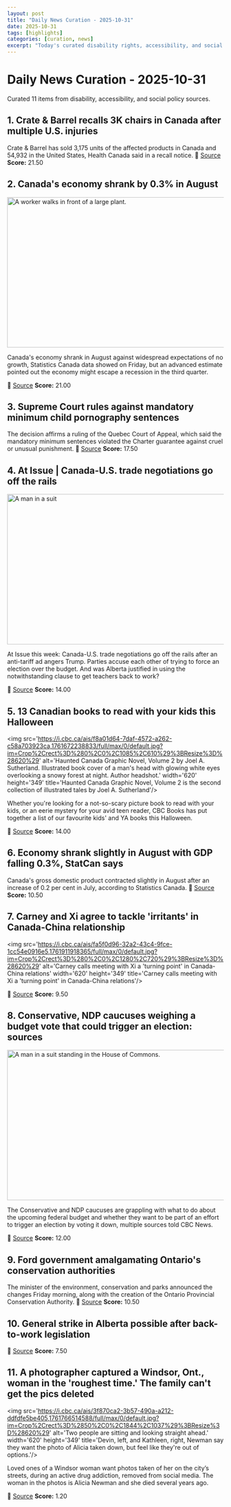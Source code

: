 ```yaml
---
layout: post
title: "Daily News Curation - 2025-10-31"
date: 2025-10-31
tags: [highlights]
categories: [curation, news]
excerpt: "Today's curated disability rights, accessibility, and social policy news from across Canada."
---
```


# Daily News Curation - 2025-10-31

Curated 11 items from disability, accessibility, and social policy sources.

## 1. Crate & Barrel recalls 3K chairs in Canada after multiple U.S. injuries
Crate & Barrel has sold 3,175 units of the affected products in Canada and 54,932 in the United States, Health Canada said in a recall notice.
📍 [Source](https://globalnews.ca/news/11504425/crate-and-barrel-recalls-dining-chairs/)
**Score:** 21.50

## 2. Canada's economy shrank by 0.3% in August
<img src='https://i.cbc.ca/ais/76b3b2f4-63c2-431b-a5e1-74d9bd2830b9,1761914484086/full/max/0/default.jpg?im=Crop%2Crect%3D%280%2C396%2C7597%2C4273%29%3BResize%3D%28620%29' alt='A worker walks in front of a large plant.' width='620' height='349' title='The smelter of Glencore subsidiary Canadian Electrolytic Zinc Limited is seen in Valleyfield, Quebec on March 17, 2025.'/><p>Canada's economy shrank in August against widespread expectations of no growth, Statistics Canada data showed on Friday, but an advanced estimate pointed out the economy might escape a recession in the third quarter.</p>
📍 [Source](https://www.cbc.ca/news/business/canada-gdp-august-9.6961337?cmp=rss)
**Score:** 21.00

## 3. Supreme Court rules against mandatory minimum child pornography sentences
The decision affirms a ruling of the Quebec Court of Appeal, which said the mandatory minimum sentences violated the Charter guarantee against cruel or unusual punishment.
📍 [Source](https://globalnews.ca/news/11504673/supreme-court-mandatory-minimum-child-pornography-sentences/)
**Score:** 17.50

## 4. At Issue | Canada-U.S. trade negotiations go off the rails
<img src='https://i.cbc.ca/ais/67911f4d-03a0-44df-a0f4-ce26c6b6a420,1761860029512/full/max/0/default.jpg?im=Crop%2Crect%3D%280%2C0%2C1920%2C1080%29%3BResize%3D%28620%29' alt='A man in a suit' width='620' height='349' title='Prime Minister Mark Carney is seen during a bilateral meeting with South Korean President Lee Jae Myung in Gyeongju, South Korea, Thursday Oct. 30, 2025. '/><p>At Issue this week: Canada-U.S. trade negotiations go off the rails after an anti-tariff ad angers Trump. Parties accuse each other of trying to force an election over the budget. And was Alberta justified in using the notwithstanding clause to get teachers back to work?</p>
📍 [Source](https://www.cbc.ca/player/play/9.6961043?cmp=rss)
**Score:** 14.00

## 5. 13 Canadian books to read with your kids this Halloween
<img src='https://i.cbc.ca/ais/f8a01d64-7daf-4572-a262-c58a703923ca,1761672238833/full/max/0/default.jpg?im=Crop%2Crect%3D%280%2C0%2C1085%2C610%29%3BResize%3D%28620%29' alt='Haunted Canada Graphic Novel, Volume 2 by Joel A. Sutherland. Illustrated book cover of a man's head with glowing white eyes overlooking a snowy forest at night. Author headshot.' width='620' height='349' title='Haunted Canada Graphic Novel, Volume 2 is the second collection of illustrated tales by Joel A. Sutherland'/><p>Whether you're looking for a not-so-scary picture book to read with your kids, or an eerie mystery for your avid teen reader, CBC Books has put together a list of our favourite kids' and YA books this Halloween. </p>
📍 [Source](https://www.cbc.ca/books/kids/13-canadian-books-to-read-with-your-kids-this-halloween-9.6956909?cmp=rss)
**Score:** 14.00

## 6. Economy shrank slightly in August with GDP falling 0.3%, StatCan says
Canada's gross domestic product contracted slightly in August after an increase of 0.2 per cent in July, according to Statistics Canada.
📍 [Source](https://globalnews.ca/news/11504318/canada-gross-domestic-product-august-2025/)
**Score:** 10.50

## 7. Carney and Xi agree to tackle 'irritants' in Canada-China relationship
<img src='https://i.cbc.ca/ais/fa5f0d96-32a2-43c4-9fce-1cc54e0916e5,1761911918365/full/max/0/default.jpg?im=Crop%2Crect%3D%280%2C0%2C1280%2C720%29%3BResize%3D%28620%29' alt='Carney calls meeting with Xi a 'turning point' in Canada-China relations' width='620' height='349' title='Carney calls meeting with Xi a 'turning point' in Canada-China relations'/><p></p>
📍 [Source](https://www.cbc.ca/news/world/canada-china-carney-trade-talks-9.6961276?cmp=rss)
**Score:** 9.50

## 8. Conservative, NDP caucuses weighing a budget vote that could trigger an election: sources
<img src='https://i.cbc.ca/ais/db26cde7-257f-42c3-be48-16dbff75ed40,1761856795184/full/max/0/default.jpg?im=Crop%2Crect%3D%280%2C307%2C7314%2C4114%29%3BResize%3D%28620%29' alt='A man in a suit standing in the House of Commons.' width='620' height='349' title='Leader of the Conservative Party Pierre Poilievre rises in the House of Commons during Question Period on Parliament Hill in Ottawa, on Tuesday, Oct. 28, 2025.'/><p>The Conservative and NDP caucuses are grappling with what to do about the upcoming federal budget and whether they want to be part of an effort to trigger an election by voting it down, multiple sources told CBC News.</p>
📍 [Source](https://www.cbc.ca/news/politics/conservative-ndp-budget-election-vote-9.6960615?cmp=rss)
**Score:** 12.00

## 9. Ford government amalgamating Ontario's conservation authorities
The minister of the environment, conservation and parks announced the changes Friday morning, along with the creation of the Ontario Provincial Conservation Authority.
📍 [Source](https://globalnews.ca/news/11504619/ford-government-conservation-authority-changes/)
**Score:** 10.50

## 10. General strike in Alberta possible after back-to-work legislation
📍 [Source](https://rabble.ca/labour/general-strike-in-alberta-possible-after-back-to-work-legislation/)
**Score:** 7.50

## 11. A photographer captured a Windsor, Ont., woman in the 'roughest time.' The family can't get the pics deleted
<img src='https://i.cbc.ca/ais/3f870ca2-3b57-490a-a212-ddfdfe5be405,1761766514588/full/max/0/default.jpg?im=Crop%2Crect%3D%2850%2C0%2C1844%2C1037%29%3BResize%3D%28620%29' alt='Two people are sitting and looking straight ahead.' width='620' height='349' title='Devin, left, and Kathleen, right, Newman say they want the photo of Alicia taken down, but feel like they're out of options.'/><p>Loved ones of a Windsor woman want photos taken of her on the city’s streets, during an active drug addiction, removed from social media. The woman in the photos is Alicia Newman and she died several years ago.</p>
📍 [Source](https://www.cbc.ca/news/canada/windsor/photo-windsor-street-photography-ethics-9.6955403?cmp=rss)
**Score:** 1.20

